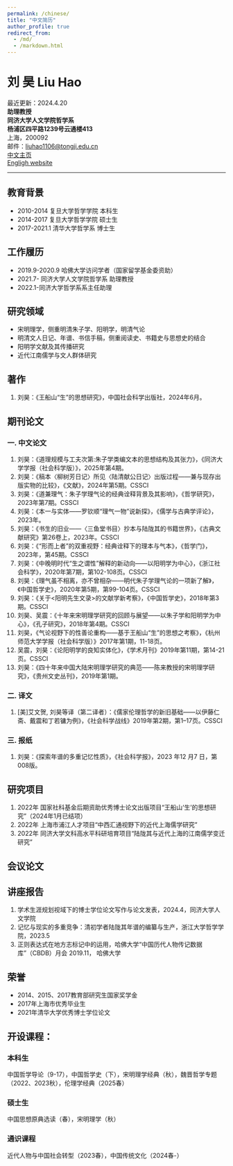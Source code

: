 ```yaml
---
permalink: /chinese/
title: "中文简历"
author_profile: true
redirect_from: 
  - /md/
  - /markdown.html
---
```


# 刘 昊 Liu Hao
最近更新：2024.4.20  
**助理教授**  
**同济大学人文学院哲学系**  
**杨浦区四平路1239号云通楼413**  
上海，200092  
邮件：liuhao1106@tongji.edu.cn    
[中文主页](https://faculty.tongji.edu.cn/liuhao12/zh_CN/index.htm)  
[Engligh website](https://fdliuhao1106.github.io/)

---

## 教育背景
* 2010-2014 复旦大学哲学学院 本科生  
* 2014-2017 复旦大学哲学学院 硕士生  
* 2017-2021.1 清华大学哲学系 博士生
    
## 工作履历
* 2019.9-2020.9 哈佛大学访问学者（国家留学基金委资助）  
* 2021.7- 同济大学人文学院哲学系 助理教授  
* 2022.1-同济大学哲学系系主任助理
    
## 研究领域
* 宋明理学，侧重明清朱子学、阳明学，明清气论
* 明清文人日记、年谱、书信手稿，侧重阅读史、书籍史与思想史的结合
* 阳明学文献及其传播研究
* 近代江南儒学与文人群体研究
  
## 著作
1. 刘昊：《王船山“生”的思想研究》，中国社会科学出版社，2024年6月。 
      
## 期刊论文
### 一. 中文论文
1. 刘昊：《道理规模与工夫次第:朱子学类编文本的思想结构及其张力》，《同济大学学报（社会科学版）》，2025年第4期。
2. 刘昊：《稿本〈柳树芳日记〉所见〈陆清献公日记〉出版过程——兼与现存出版实物的比较》，《文献》，2024年第5期。CSSCI
3. 刘昊：《道兼理气：朱子学理气论的经典诠释背景及其影响》，《哲学研究》，2023年第7期。CSSCI
4. 刘昊：《本一与实体——罗钦顺“理气一物”说新探》，《儒学与古典学评论》，2023年。
5. 刘昊：《书生的旧业——〈三鱼堂书目〉抄本与陆陇其的书籍世界》，《古典文献研究》第26卷上，2023年。CSSCI
6. 刘昊：《“形而上者”的双重视野：经典诠释下的理本与气本》，《哲学门》，2023年，第45期。CSSCI
7. 刘昊：《中晚明时代“生之谓性”解释的新动向——以阳明学为中心》，《浙江社会科学》，2020年第7期，第102-108页。CSSCI
8. 刘昊：《理气虽不相离，亦不曾相杂——明代朱子学理气论的一项新了解》，《中国哲学史》，2020年第5期，第99-104页。CSSCI
9. 刘昊：《关于<阳明先生文录>的文献学新考察》，《中国哲学史》，2018年第3期。CSSCI
10. 刘昊、吴震：《十年来宋明理学研究的回顾与展望——以朱子学和阳明学为中心》，《孔子研究》，2018年第4期。CSSCI
11. 刘昊，《气论视野下的性善论重构——基于王船山“生”的思想之考察》，《杭州师范大学学报（社会科学版）》2017年第1期，11-18页。
12. 吴震，刘昊：《论阳明学的良知实体化》，《学术月刊》2019年第11期，第14-21页。CSSCI
13. 刘昊：《四十年来中国大陆宋明理学研究的典范——陈来教授的宋明理学研究》，《贵州文史丛刊》，2019年第1期。
    
### 二. 译文
1. [美]艾文贺, 刘昊等译（第二译者）：《儒家伦理哲学的新旧基础——以伊藤仁斋、戴震和丁若镛为例》，《社会科学战线》2019年第2期，第1–17页。CSSCI
   
### 三. 报纸
1. 刘昊：《探索年谱的多重记忆性质》，《社会科学报》，2023 年12 月7 日，第008版。  

## 研究项目
1. 2022年 国家社科基金后期资助优秀博士论文出版项目“王船山‘生’的思想研究”（2024年1月已结项）
2. 2022年 上海市浦江人才项目“中西汇通视野下的近代上海儒学研究”
3. 2022年 同济大学文科高水平科研培育项目“陆陇其与近代上海的江南儒学变迁研究”
   
## 会议论文

## 讲座报告
1. 学术生涯规划视域下的博士学位论文写作与论文发表，2024.4，同济大学人文学院  
2. 记忆与现实的多重竞争：清初学者陆陇其年谱的编纂与生产，浙江大学哲学学院，2023.5
3. 正则表达式在地方志标记中的运用，哈佛大学“中国历代人物传记数据库”（CBDB）月会	2019.11， 哈佛大学
     
## 荣誉
* 2014、2015、2017教育部研究生国家奖学金  
* 2017年上海市优秀毕业生  
* 2021年清华大学优秀博士学位论文  

## 开设课程：
### 本科生
中国哲学导论（9-17），中国哲学史（下），宋明理学经典（秋），魏晋哲学专题（2022、2023秋），伦理学经典（2025春） 

### 硕士生
中国思想原典选读（春），宋明理学（秋）  

### 通识课程
近代人物与中国社会转型（2023春），中国传统文化（2024春-）



